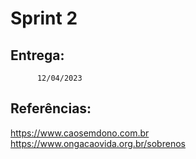 # Sprint 2

## Entrega: 
          12/04/2023

## Referências:
https://www.caosemdono.com.br
https://www.ongacaovida.org.br/sobrenos
